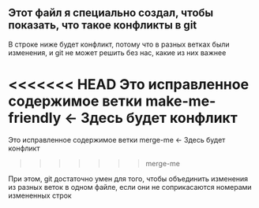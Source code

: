 ## Этот файл я специально создал, чтобы показать, что такое конфликты в git

В строке ниже будет конфликт, потому что в разных ветках были изменения, и git не может решить без нас, какие из них важнее

<<<<<<< HEAD
Это исправленное содержимое ветки make-me-friendly <- Здесь будет конфликт
=======
Это исправленное содержимое ветки merge-me <- Здесь будет конфликт
>>>>>>> merge-me

При этом, git достаточно умен для того, чтобы объединить изменения из разных веток в одном файле, если они не соприкасаются номерами измененных строк